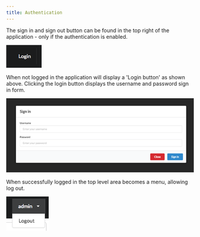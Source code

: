 ```yaml
---
title: Authentication
---
```


The sign in and sign out button can be found in the top right of the application - only if the authentication is enabled.

![Login button](assets/images/login-button.png)

When not logged in the application will display a 'Login button' as shown above.  Clicking the login button displays the  username and password sign in form. 

![Login screen](assets/images/login.png)

When successfully logged in the top level area becomes a menu, allowing log out.

![Logout button](assets/images/login-loggedin.png)